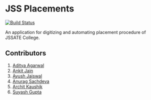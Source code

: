 # JSS Placements

[![Build Status](https://travis-ci.org/ankitjain28may/jss-placements.svg?branch=master)](https://travis-ci.org/ankitjain28may/jss-placements)

An application for digitizing and automating placement procedure of JSSATE College.

## Contributors

1. [Aditya Agarwal](https://github.com/itaditya)
1. [Ankit Jain](https://github.com/ankitjain28may)
1. [Ayush Jaiswal](https://github.com/aayush1408)
1. [Anurag Sachdeva](https://github.com/anuragsachdeva28)
1. [Archit Kaushik](https://github.com/architkshk)
1. [Suyash Gupta](https://github.com/gitSuyash)
